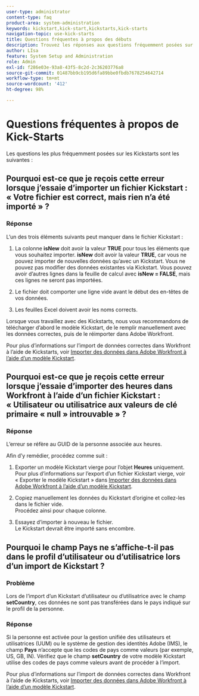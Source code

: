 ```yaml
---
user-type: administrator
content-type: faq
product-area: system-administration
keywords: kickstart,kick-start,kickstarts,kick-starts
navigation-topic: use-kick-starts
title: Questions fréquentes à propos des débuts
description: Trouvez les réponses aux questions fréquemment posées sur l’import et l’export de données Workfront à l’aide des Kickstarts.
author: LIsa
feature: System Setup and Administration
role: Admin
exl-id: f286e03e-93a8-43f5-8c2d-2c36203776a8
source-git-commit: 01487bb9cb195d6fa89bbe0fbdb7678254642714
workflow-type: tm+mt
source-wordcount: '412'
ht-degree: 98%

---
```


# Questions fréquentes à propos de Kick-Starts

Les questions les plus fréquemment posées sur les Kickstarts sont les suivantes :

## Pourquoi est-ce que je reçois cette erreur lorsque j’essaie d’importer un fichier Kickstart : « Votre fichier est correct, mais rien n’a été importé » ?

### Réponse

L’un des trois éléments suivants peut manquer dans le fichier Kickstart :

1. La colonne **isNew** doit avoir la valeur **TRUE** pour tous les éléments que vous souhaitez importer. **isNew** doit avoir la valeur **TRUE**, car vous ne pouvez importer de nouvelles données qu’avec un Kickstart. Vous ne pouvez pas modifier des données existantes via Kickstart. Vous pouvez avoir d’autres lignes dans la feuille de calcul avec **isNew = FALSE**, mais ces lignes ne seront pas importées.

1. Le fichier doit comporter une ligne vide avant le début des en-têtes de vos données.
1. Les feuilles Excel doivent avoir les noms corrects.

Lorsque vous travaillez avec des Kickstarts, nous vous recommandons de télécharger d’abord le modèle Kickstart, de le remplir manuellement avec les données correctes, puis de le réimporter dans Adobe Workfront.

Pour plus d’informations sur l’import de données correctes dans Workfront à l’aide de Kickstarts, voir [Importer des données dans Adobe Workfront à l’aide d’un modèle Kickstart](../../../administration-and-setup/manage-workfront/using-kick-starts/import-data-via-kickstarts.md).

## Pourquoi est-ce que je reçois cette erreur lorsque j’essaie d’importer des heures dans Workfront à l’aide d’un fichier Kickstart : « Utilisateur ou utilisatrice aux valeurs de clé primaire « null » introuvable » ?

### Réponse

L’erreur se réfère au GUID de la personne associée aux heures.

Afin d’y remédier, procédez comme suit :

1. Exporter un modèle Kickstart vierge pour l’objet **Heures** uniquement.\
   Pour plus d’informations sur l’export d’un fichier Kickstart vierge, voir « Exporter le modèle Kickstart » dans [Importer des données dans Adobe Workfront à l’aide d’un modèle Kickstart](../../../administration-and-setup/manage-workfront/using-kick-starts/import-data-via-kickstarts.md).

1. Copiez manuellement les données du Kickstart d’origine et collez-les dans le fichier vide.\
   Procédez ainsi pour chaque colonne.
1. Essayez d’importer à nouveau le fichier.\
   Le Kickstart devrait être importé sans encombre.

## Pourquoi le champ Pays ne s’affiche-t-il pas dans le profil d’utilisateur ou d’utilisatrice lors d’un import de Kickstart ?

### Problème

Lors de l’import d’un Kickstart d’utilisateur ou d’utilisatrice avec le champ **setCountry**, ces données ne sont pas transférées dans le pays indiqué sur le profil de la personne.

### Réponse

Si la personne est activée pour la gestion unifiée des utilisateurs et utilisatrices (UUM) ou le système de gestion des identités Adobe (IMS), le champ **Pays** n’accepte que les codes de pays comme valeurs (par exemple, US, GB, IN). Vérifiez que le champ **setCountry** de votre modèle Kickstart utilise des codes de pays comme valeurs avant de procéder à l’import.

Pour plus d’informations sur l’import de données correctes dans Workfront à l’aide de Kickstarts, voir [Importer des données dans Adobe Workfront à l’aide d’un modèle Kickstart](/help/quicksilver/administration-and-setup/manage-workfront/using-kick-starts/import-data-via-kickstarts.md).
